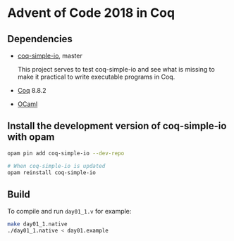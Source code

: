 Advent of Code 2018 in Coq
==========================

Dependencies
------------

- [coq-simple-io](https://github.com/Lysxia/coq-simple-io), master

    This project serves to test coq-simple-io and see what is missing to
    make it practical to write executable programs in Coq.

- [Coq](https://coq.inria.fr/) 8.8.2

- [OCaml](https://ocaml.org)

Install the development version of coq-simple-io with opam
----------------------------------------------------------

```sh
opam pin add coq-simple-io --dev-repo

# When coq-simple-io is updated
opam reinstall coq-simple-io
```

Build
-----

To compile and run `day01_1.v` for example:

```sh
make day01_1.native
./day01_1.native < day01.example
```
